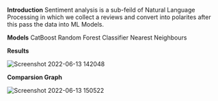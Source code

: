 **Introduction**
Sentiment analysis is a sub-feild of Natural Language Processing in which we collect a reviews and convert into polarites after this pass the data into ML Models.


 **Models**
 CatBoost
 Random Forest Classifier
 Nearest Neighbours
 

**Results**

![Screenshot 2022-06-13 142048](https://user-images.githubusercontent.com/80381336/173322238-5509a47b-e725-4c35-9233-7173fd6bb98c.png)

**Comparsion Graph**

![Screenshot 2022-06-13 150522](https://user-images.githubusercontent.com/80381336/173330730-0b4c2fdd-6b6f-4a72-a056-a3cd96120698.png)
